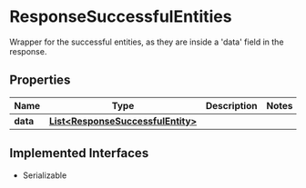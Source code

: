 

# ResponseSuccessfulEntities

Wrapper for the successful entities, as they are inside a 'data' field in the response.

## Properties

| Name | Type | Description | Notes |
|------------ | ------------- | ------------- | -------------|
|**data** | [**List&lt;ResponseSuccessfulEntity&gt;**](ResponseSuccessfulEntity.md) |  |  |


## Implemented Interfaces

* Serializable


